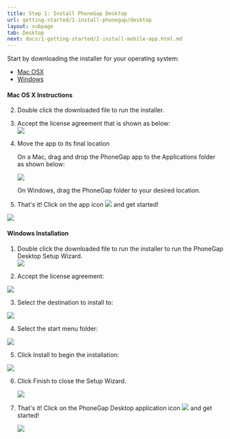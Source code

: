 ```yaml
---
title: Step 1: Install PhoneGap Desktop
url: getting-started/1-install-phonegap/desktop
layout: subpage
tab: Desktop
next: docs/1-getting-started/2-install-mobile-app.html.md
---
```


Start by downloading the installer for your operating system:

- [Mac OSX](https://github.com/phonegap/phonegap-app-desktop/releases/download/0.1.3/PhoneGapDesktop.dmg)
- [Windows](https://github.com/phonegap/phonegap-app-desktop/releases/download/0.1.3/PhoneGapSetup.exe)

#### Mac OS X Instructions

2. Double click the downloaded file to run the installer.
3. Accept the license agreement that is shown as below:<br>
    ![](/images/license-agreement.png)

4. Move the app to its final location

	On a Mac, drag and drop the PhoneGap app to the Applications folder as shown below:

     ![](/images/drag-to-apps-folder.png)

	On Windows, drag the PhoneGap folder to your desired location.

5. That's it! Click on the app icon ![](/images/desktop-app-icon.jpg) and get started!

  ![](/images/desktop-app-run.jpg)

#### Windows Installation
1. Double click the downloaded file to run the installer to run the PhoneGap Desktop Setup Wizard.  
![](/images/win-desktop1.png)

2. Accept the license agreement:

  ![](/images/win-desktop2.jpg)

3. Select the destination to install to:

  ![](/images/win-desktop3.jpg)

4. Select the start menu folder:

  ![](/images/win-desktop4.jpg)

5. Click Install to begin the installation:

  ![](/images/win-desktop5.jpg)

6. Click Finish to close the Setup Wizard.

   ![](/images/win-desktop6.jpg)

7. That's it! Click on the PhoneGap Desktop application icon  ![](/images/desktop-app-icon.jpg) and get started!

   ![](/images/desktop-app-run.jpg)

